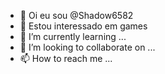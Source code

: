 - 👋 Oi eu sou @Shadow6582
- 👀 Estou interessado em games
- 🌱 I’m currently learning ...
- 💞️ I’m looking to collaborate on ...
- 📫 How to reach me ...

<!---
Shadow6582/Shadow6582 is a ✨ special ✨ repository because its `README.md` (this file) appears on your GitHub profile.
You can click the Preview link to take a look at your changes.
--->
